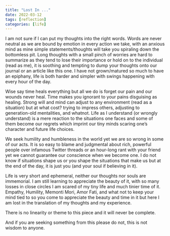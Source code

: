 ```yaml
---
title: "Lost In ..."
date: 2022-03-12
tags: [reflection]
categories: [life]
---
```

I am not sure if I can put my thoughts into the right words. Words are never neutral as we are bound by emotion in every action we take, with an anxious mind as mine simple statements/thoughts will take you spiraling down the bottomless pit. Long thoughts with a small pinch of worries are hard to summarize as they tend to lose their importance or hold on to the individual (read as me), it is soothing and tempting to dump your thoughts onto our journal or an article like this one. I have not grown/matured so much to have an epiphany, life is both harder and simpler with swings happening with every hour of the day.

Wise say time heals everything but all we do is forget our pain and our wounds never heal. Time makes you ignorant to your pains disguising as healing. Strong will and mind can adjust to any environment (read as a situation) but at what cost? trying to impress others, adjusting to generation-old mentalities, and whatnot. Life as I understand (or wrongly understand) is a mere reaction to the situations one faces and some of them become our regrets which imprint our tiny minds scaring one’s character and future life choices. 

We seek humility and humbleness in the world yet we are so wrong in some of our acts. It is so easy to blame and judgmental about rich, powerful people over infamous Twitter threads or an hour-long rant with your friend yet we cannot guarantee our conscience when we become one. I do not know if situations shape us or you shape the situations that make us but at the end of the day, it is just you (and your soul if believing in it).

Life is very short and ephemeral, neither our thoughts nor souls are immemorial. I am still learning to appreciate the beauty of it, with so many losses in close circles I am scared of my tiny life and much tinier time of it. Empathy, Humility, Memonti Mori, Amor Fati, and what not to keep your mind tied to so you come to appreciate the beauty and time in it but here I am lost in the translation of my thoughts and my experience.

There is no linearity or theme to this piece and it will never be complete.

And if you are seeking something from this please do not, this is not wisdom to anyone.